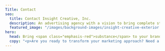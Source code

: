 ```yaml
---
Title: Contact
seo:
  title: Contact Insight Creative, Inc.
  description: An advertising agency with a vision to bring complete strategic development and creative execution capabilities into one roll-up-your-sleeves, hard-working kind of ad agency.
  featured_image: "/images/background-images/insight-creative-exterior.jpg"
hero:
  head: Bring <span class="emphasis-red">substance</span> to your brand
  copy: "<p>Are you ready to transform your marketing approach? Need a quote on a specific project? Complete the form below and a member of our account team will promptly respond.</p>"
---
```

